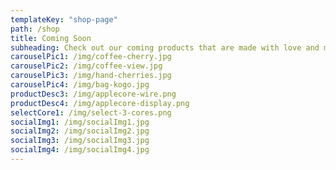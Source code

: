 ```yaml
---
templateKey: "shop-page"
path: /shop
title: Coming Soon
subheading: Check out our coming products that are made with love and mindfulness
carouselPic1: /img/coffee-cherry.jpg
carouselPic2: /img/coffee-view.jpg
carouselPic3: /img/hand-cherries.jpg
carouselPic4: /img/bag-kogo.jpg
productDesc3: /img/applecore-wire.png
productDesc4: /img/applecore-display.png
selectCore1: /img/select-3-cores.png
socialImg1: /img/socialImg1.jpg
socialImg2: /img/socialImg2.jpg
socialImg3: /img/socialImg3.jpg
socialImg4: /img/socialImg4.jpg
---
```

